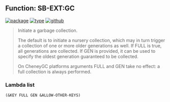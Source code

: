 ## Function: SB-EXT:GC
[![package](https://img.shields.io/badge/Package-SB--EXT-5f9ea0.svg?style=social&colorA=999999)](../) [![type](https://img.shields.io/badge/Type-Function-5f9ea0.svg?style=social&colorA=999999)](../#function) [![github](https://img.shields.io/badge/GitHub-View_the_source-5f9ea0.svg?style=social&colorA=999999&logo=github)](https://github.com/sbcl/sbcl/blob/master/src/code/gc.lisp/) 

> Initiate a garbage collection.
> 
> The default is to initiate a nursery collection, which may in turn
> trigger a collection of one or more older generations as well. If FULL
> is true, all generations are collected. If GEN is provided, it can be
> used to specify the oldest generation guaranteed to be collected.
> 
> On CheneyGC platforms arguments FULL and GEN take no effect: a full
> collection is always performed.

### Lambda list
```
(&KEY FULL GEN &ALLOW-OTHER-KEYS)
```
